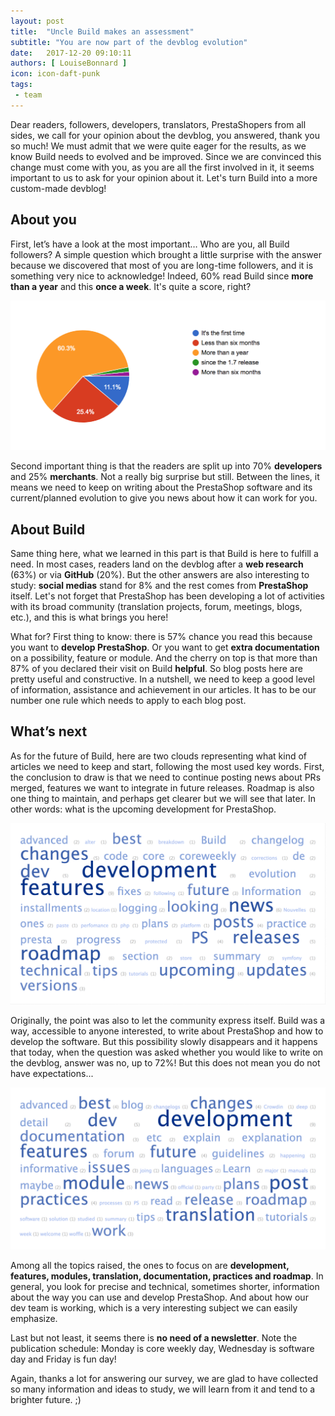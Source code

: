 ```yaml
---
layout: post
title:  "Uncle Build makes an assessment"
subtitle: "You are now part of the devblog evolution"
date:   2017-12-20 09:10:11
authors: [ LouiseBonnard ]
icon: icon-daft-punk
tags:
 - team
---
```


Dear readers, followers, developers, translators, PrestaShopers from all sides, we call for your opinion about the devblog, you answered, thank you so much! We must admit that we were quite eager for the results, as we know Build needs to evolved and be improved. Since we are convinced this change must come with you, as you are all the first involved in it, it seems important to us to ask for your opinion about it. Let's turn Build into a more custom-made devblog!


## About you

First, let’s have a look at the most important… Who are you, all Build followers? A simple question which brought a little surprise with the answer because we discovered that most of you are long-time followers, and it is something very nice to acknowledge! Indeed, 60% read Build since **more than a year** and this **once a week**. It's quite a score, right?

![Build Frequency](/assets/images/2017/12/Build_Frequency.png)

Second important thing is that the readers are split up into 70% **developers** and 25% **merchants**. Not a really big surprise but still. Between the lines, it means we need to keep on writing about the PrestaShop software and its current/planned evolution to give you news about how it can work for you.


## About Build

Same thing here, what we learned in this part is that Build is here to fulfill a need. In most cases, readers land on the devblog after a **web research** (63%) or via **GitHub** (20%). But the other answers are also interesting to study: **social medias** stand for 8% and the rest comes from **PrestaShop** itself. Let's not forget that PrestaShop has been developing a lot of activities with its broad community (translation projects, forum, meetings, blogs, etc.), and this is what brings you here!

What for? First thing to know: there is 57% chance you read this because you want to **develop PrestaShop**. Or you want to get **extra documentation** on a possibility, feature or module. And the cherry on top is that more than 87% of you declared their visit on Build **helpful**. So blog posts here are pretty useful and constructive. In a nutshell, we need to keep a good level of information, assistance and achievement in our articles. It has to be our number one rule which needs to apply to each blog post.


## What’s next

As for the future of Build, here are two clouds representing what kind of articles we need to keep and start, following the most used key words. First, the conclusion to draw is that we need to continue posting news about PRs merged, features we want to integrate in future releases. Roadmap is also one thing to maintain, and perhaps get clearer but we will see that later. In other words: what is the upcoming development for PrestaShop.

![Build Keep](/assets/images/2017/12/Word_Cloud_Build_Keep.png)

Originally, the point was also to let the community express itself. Build was a way, accessible to anyone interested, to write about PrestaShop and how to develop the software. But this possibility slowly disappears and it happens that today, when the question was asked whether you would like to write on the devblog, answer was no, up to 72%! But this does not mean you do not have expectations...

![Build Start](/assets/images/2017/12/Word_Cloud_Build_Start.png)

Among all the topics raised, the ones to focus on are **development, features, modules, translation, documentation, practices and roadmap**. In general, you look for precise and technical, sometimes shorter, information about the way you can use and develop PrestaShop. And about how our dev team is working, which is a very interesting subject we can easily emphasize.

Last but not least, it seems there is **no need of a newsletter**. Note the publication schedule: Monday is core weekly day, Wednesday is software day and Friday is fun day!

Again, thanks a lot for answering our survey, we are glad to have collected so many information and ideas to study, we will learn from it and tend to a brighter future. ;)
